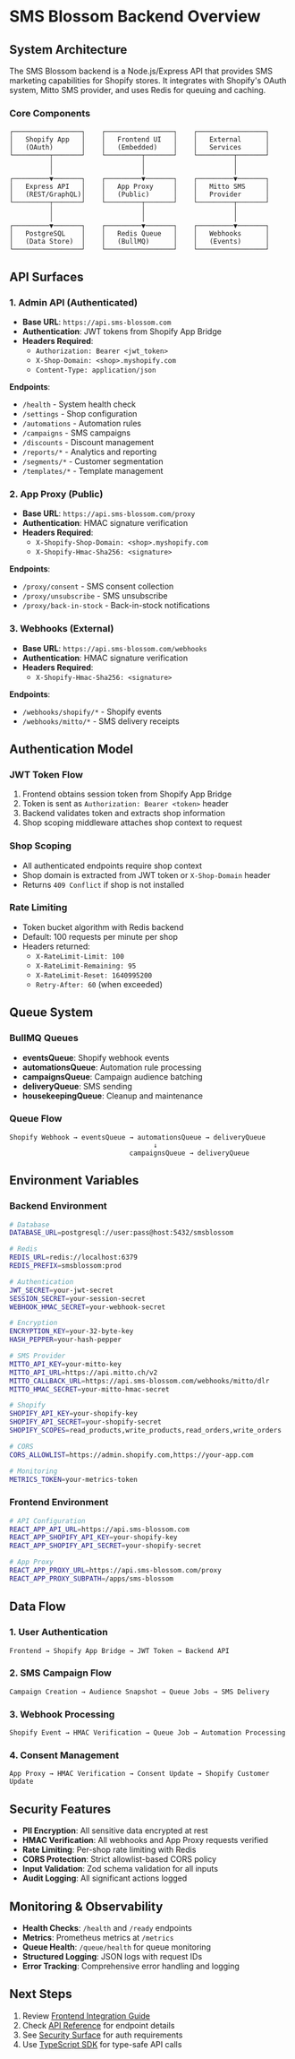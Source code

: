 # SMS Blossom Backend Overview

## System Architecture

The SMS Blossom backend is a Node.js/Express API that provides SMS marketing capabilities for Shopify stores. It integrates with Shopify's OAuth system, Mitto SMS provider, and uses Redis for queuing and caching.

### Core Components

```
┌─────────────────┐    ┌─────────────────┐    ┌─────────────────┐
│   Shopify App   │    │   Frontend UI   │    │   External      │
│   (OAuth)       │    │   (Embedded)    │    │   Services      │
└─────────┬───────┘    └─────────┬───────┘    └─────────┬───────┘
          │                      │                      │
          │                      │                      │
┌─────────▼───────┐    ┌─────────▼───────┐    ┌─────────▼───────┐
│   Express API   │    │   App Proxy     │    │   Mitto SMS     │
│   (REST/GraphQL)│    │   (Public)      │    │   Provider      │
└─────────┬───────┘    └─────────┬───────┘    └─────────┬───────┘
          │                      │                      │
          │                      │                      │
┌─────────▼───────┐    ┌─────────▼───────┐    ┌─────────▼───────┐
│   PostgreSQL    │    │   Redis Queue   │    │   Webhooks      │
│   (Data Store)  │    │   (BullMQ)      │    │   (Events)      │
└─────────────────┘    └─────────────────┘    └─────────────────┘
```

## API Surfaces

### 1. Admin API (Authenticated)
- **Base URL**: `https://api.sms-blossom.com`
- **Authentication**: JWT tokens from Shopify App Bridge
- **Headers Required**:
  - `Authorization: Bearer <jwt_token>`
  - `X-Shop-Domain: <shop>.myshopify.com`
  - `Content-Type: application/json`

**Endpoints**:
- `/health` - System health check
- `/settings` - Shop configuration
- `/automations` - Automation rules
- `/campaigns` - SMS campaigns
- `/discounts` - Discount management
- `/reports/*` - Analytics and reporting
- `/segments/*` - Customer segmentation
- `/templates/*` - Template management

### 2. App Proxy (Public)
- **Base URL**: `https://api.sms-blossom.com/proxy`
- **Authentication**: HMAC signature verification
- **Headers Required**:
  - `X-Shopify-Shop-Domain: <shop>.myshopify.com`
  - `X-Shopify-Hmac-Sha256: <signature>`

**Endpoints**:
- `/proxy/consent` - SMS consent collection
- `/proxy/unsubscribe` - SMS unsubscribe
- `/proxy/back-in-stock` - Back-in-stock notifications

### 3. Webhooks (External)
- **Base URL**: `https://api.sms-blossom.com/webhooks`
- **Authentication**: HMAC signature verification
- **Headers Required**:
  - `X-Shopify-Hmac-Sha256: <signature>`

**Endpoints**:
- `/webhooks/shopify/*` - Shopify events
- `/webhooks/mitto/*` - SMS delivery receipts

## Authentication Model

### JWT Token Flow
1. Frontend obtains session token from Shopify App Bridge
2. Token is sent as `Authorization: Bearer <token>` header
3. Backend validates token and extracts shop information
4. Shop scoping middleware attaches shop context to request

### Shop Scoping
- All authenticated endpoints require shop context
- Shop domain is extracted from JWT token or `X-Shop-Domain` header
- Returns `409 Conflict` if shop is not installed

### Rate Limiting
- Token bucket algorithm with Redis backend
- Default: 100 requests per minute per shop
- Headers returned:
  - `X-RateLimit-Limit: 100`
  - `X-RateLimit-Remaining: 95`
  - `X-RateLimit-Reset: 1640995200`
  - `Retry-After: 60` (when exceeded)

## Queue System

### BullMQ Queues
- **eventsQueue**: Shopify webhook events
- **automationsQueue**: Automation rule processing
- **campaignsQueue**: Campaign audience batching
- **deliveryQueue**: SMS sending
- **housekeepingQueue**: Cleanup and maintenance

### Queue Flow
```
Shopify Webhook → eventsQueue → automationsQueue → deliveryQueue
                                    ↓
                              campaignsQueue → deliveryQueue
```

## Environment Variables

### Backend Environment
```bash
# Database
DATABASE_URL=postgresql://user:pass@host:5432/smsblossom

# Redis
REDIS_URL=redis://localhost:6379
REDIS_PREFIX=smsblossom:prod

# Authentication
JWT_SECRET=your-jwt-secret
SESSION_SECRET=your-session-secret
WEBHOOK_HMAC_SECRET=your-webhook-secret

# Encryption
ENCRYPTION_KEY=your-32-byte-key
HASH_PEPPER=your-hash-pepper

# SMS Provider
MITTO_API_KEY=your-mitto-key
MITTO_API_URL=https://api.mitto.ch/v2
MITTO_CALLBACK_URL=https://api.sms-blossom.com/webhooks/mitto/dlr
MITTO_HMAC_SECRET=your-mitto-hmac-secret

# Shopify
SHOPIFY_API_KEY=your-shopify-key
SHOPIFY_API_SECRET=your-shopify-secret
SHOPIFY_SCOPES=read_products,write_products,read_orders,write_orders

# CORS
CORS_ALLOWLIST=https://admin.shopify.com,https://your-app.com

# Monitoring
METRICS_TOKEN=your-metrics-token
```

### Frontend Environment
```bash
# API Configuration
REACT_APP_API_URL=https://api.sms-blossom.com
REACT_APP_SHOPIFY_API_KEY=your-shopify-key
REACT_APP_SHOPIFY_API_SECRET=your-shopify-secret

# App Proxy
REACT_APP_PROXY_URL=https://api.sms-blossom.com/proxy
REACT_APP_PROXY_SUBPATH=/apps/sms-blossom
```

## Data Flow

### 1. User Authentication
```
Frontend → Shopify App Bridge → JWT Token → Backend API
```

### 2. SMS Campaign Flow
```
Campaign Creation → Audience Snapshot → Queue Jobs → SMS Delivery
```

### 3. Webhook Processing
```
Shopify Event → HMAC Verification → Queue Job → Automation Processing
```

### 4. Consent Management
```
App Proxy → HMAC Verification → Consent Update → Shopify Customer Update
```

## Security Features

- **PII Encryption**: All sensitive data encrypted at rest
- **HMAC Verification**: All webhooks and App Proxy requests verified
- **Rate Limiting**: Per-shop rate limiting with Redis
- **CORS Protection**: Strict allowlist-based CORS policy
- **Input Validation**: Zod schema validation for all inputs
- **Audit Logging**: All significant actions logged

## Monitoring & Observability

- **Health Checks**: `/health` and `/ready` endpoints
- **Metrics**: Prometheus metrics at `/metrics`
- **Queue Health**: `/queue/health` for queue monitoring
- **Structured Logging**: JSON logs with request IDs
- **Error Tracking**: Comprehensive error handling and logging

## Next Steps

1. Review [Frontend Integration Guide](./FRONTEND_INTEGRATION_GUIDE.md)
2. Check [API Reference](./API_REFERENCE.md) for endpoint details
3. See [Security Surface](./SECURITY_SURFACE.md) for auth requirements
4. Use [TypeScript SDK](../sdk/index.ts) for type-safe API calls
